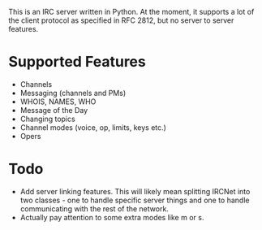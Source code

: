 This is an IRC server written in Python. At the moment, it supports 
a lot of the client protocol as specified in RFC 2812, but no server to
server features.

Supported Features
===

* Channels
* Messaging (channels and PMs)
* WHOIS, NAMES, WHO
* Message of the Day
* Changing topics
* Channel modes (voice, op, limits, keys etc.)
* Opers

Todo
===

* Add server linking features. This will likely mean splitting IRCNet into
  two classes - one to handle specific server things and one to handle
  communicating with the rest of the network.
* Actually pay attention to some extra modes like m or s.
